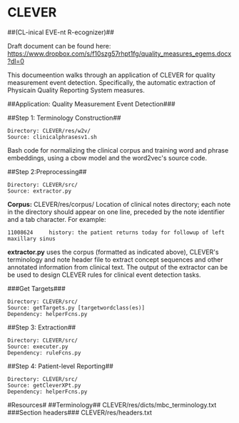 # CLEVER #
##(CL-inical EVE-nt R-ecognizer)##

Draft document can be found here: https://www.dropbox.com/s/f10szg57rhpt1fg/quality_measures_egems.docx?dl=0

This documeention walks through an application of CLEVER for quality measurement event detection.  Specifically, the automatic extraction of Physicain Quality Reporting System measures.

##Application: Quality Measurement Event Detection###

##Step 1: Terminology Construction##
```
Directory: CLEVER/res/w2v/
Source: clinicalphrasesv1.sh
```
Bash code for normalizing the clinical corpus and training word and phrase embeddings, using a cbow model and the word2vec's source code.

##Step 2:Preprocessing##
```
Directory: CLEVER/src/
Source: extractor.py
```
**Corpus:** 
CLEVER/res/corpus/
Location of clinical notes directory; each note in the directory should appear on one line, preceded by the note identifier and a tab character.  For example:
```
11008624	 history: the patient returns today for followup of left maxillary sinus 
```
**extractor.py** uses the corpus (formatted as indicated above), CLEVER's terminology and note header file to extract concept sequences and other annotated information from clinical text.  The output of the extractor can be be used to design CLEVER rules for clinical event detection tasks.                  
 
###Get Targets###
```
Directory: CLEVER/src/
Source: getTargets.py [targetwordclass(es)]
Dependency: helperFcns.py
```
##Step 3: Extraction##
```
Directory: CLEVER/src/
Source: executer.py 
Dependency: ruleFcns.py
```
##Step 4: Patient-level Reporting##
```
Directory: CLEVER/src/
Source: getCleverXPt.py 
Dependency: helperFcns.py
```
#Resources#
##Terminology##
CLEVER/res/dicts/mbc_terminology.txt
###Section headers###
CLEVER/res/headers.txt







